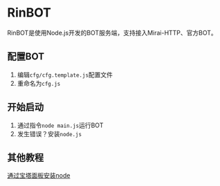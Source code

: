 # RinBOT

RinBOT是使用Node.js开发的BOT服务端，支持接入Mirai-HTTP、官方BOT。

## 配置BOT

1. 编辑`cfg/cfg.template.js`配置文件
2. 重命名为`cfg.js`

## 开始启动

1. 通过指令`node main.js`运行BOT
2. 发生错误？安装`node.js`

## 其他教程

[通过宝塔面板安装node](./md/bt.md)

